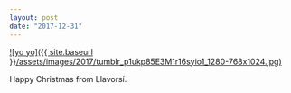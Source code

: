```yaml
---
layout: post
date: "2017-12-31"
---
```


[![yo yo]({{ site.baseurl }}/assets/images/2017/tumblr_p1ukp85E3M1r16syio1_1280-768x1024.jpg)](https://mananamanana.com/ohpiglet/wp-content/uploads/2017/12/tumblr_p1ukp85E3M1r16syio1_1280.jpg)

Happy Christmas from Llavorsí.
